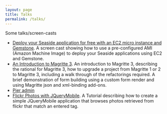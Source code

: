 ```yaml
---
layout: page
title: Talks
permalink: /talks/
---
```


Some talks/screen-casts

* [Deploy your Seaside application for free with an EC2 micro instance and Gemstone](https://vimeo.com/18375790). A screen cast showing how to use a pre-configured AMI (Amazon Machine Image) to deploy your Seaside applications using EC2 and Gemstone.
* [An Introduction to Magritte 3](https://vimeo.com/37032840). An introduction to Magritte 3, describing the rational for Magritte 3, how to upgrade a project from Magritte 1 or 2 to Magritte 3, including a walk through of the refactorings required. A brief demonstration of form building using a custom form render and using Magritte json and xml-binding add-ons.
* [Pier admin](https://vimeo.com/32749535)
* [Flickr Photos with JQueryMobile](https://vimeo.com/31600152). A Tutorial describing how to create a simple JQueryMobile application that browses photos retrieved from flickr that match an entered tag.
